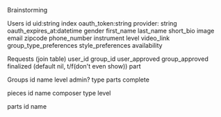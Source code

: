 Brainstorming


Users
id
uid:string index
oauth_token:string
provider: string
oauth_expires_at:datetime
gender
first_name
last_name
short_bio
image
email
zipcode
phone_number
instrument
level
video_link
group_type_preferences
style_preferences
availability

Requests (join table)
user_id
group_id
user_approved
group_approved
finalized (default nil, t/f(don't even show))
part

Groups
id
name
level
admin?
type
parts
complete

pieces
id
name
composer
type
level

parts
id
name





